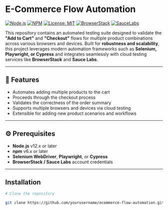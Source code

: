 # E-Commerce Flow Automation

[![Node.js](https://img.shields.io/badge/Node.js-v12+-green)](https://nodejs.org/)
[![NPM](https://img.shields.io/badge/npm-v6+-blue)](https://www.npmjs.com/)
[![License: MIT](https://img.shields.io/badge/License-MIT-yellow.svg)](LICENSE)
[![BrowserStack](https://img.shields.io/badge/BrowserStack-Integrated-orange)](https://www.browserstack.com/)
[![SauceLabs](https://img.shields.io/badge/Sauce_Labs-Integrated-red)](https://saucelabs.com/)

This repository contains an automated testing suite designed to validate the **"Add to Cart"** and **"Checkout"** flows for multiple product combinations across various browsers and devices. Built for **robustness and scalability**, this project leverages modern automation frameworks such as **Selenium, Playwright, or Cypress** and integrates seamlessly with cloud testing services like **BrowserStack** and **Sauce Labs**.

---

## 🔹 Features

- Automates adding multiple products to the cart  
- Proceeds through the checkout process  
- Validates the correctness of the order summary  
- Supports multiple browsers and devices via cloud testing  
- Extensible for adding new product scenarios and workflows  

---

## ⚙️ Prerequisites

- **Node.js** v12.x or later  
- **npm** v6.x or later  
- **Selenium WebDriver**, **Playwright**, or **Cypress**  
- **BrowserStack / Sauce Labs** account credentials  

---

##  Installation

```bash
# Clone the repository

git clone https://github.com/yourusername/ecommerce-flow-automation.git
